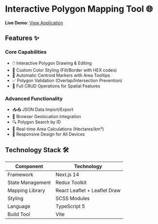 # Interactive Polygon Mapping Tool 🌐

**Live Demo:** [View Application](https://frontend-job-task-rho.vercel.app/)  


## Features ✨

### Core Capabilities
- 🖱️ Interactive Polygon Drawing & Editing
- 🎨 Custom Color Styling (Fill/Border with HEX codes)
- 📍 Automatic Centroid Markers with Area Tooltips
- ✅ Polygon Validation (Overlap/Intersection Prevention)
- 🔄 Full CRUD Operations for Spatial Features

### Advanced Functionality
- 📥📤 JSON Data Import/Export
- 📍 Browser Geolocation Integration
- 🔍 Polygon Search by ID
- 📏 Real-time Area Calculations (Hectares/km²)
- 📱 Responsive Design for All Devices

## Technology Stack 🛠️

| Component              | Technology                          |
|------------------------|-------------------------------------|
| Framework              | Next.js 14              |
| State Management       | Redux Toolkit                       |
| Mapping Library        | React Leaflet + Leaflet Draw        |
| Styling                | SCSS Modules                        |
| Language               | TypeScript 5                        |
| Build Tool             | Vite                                |


